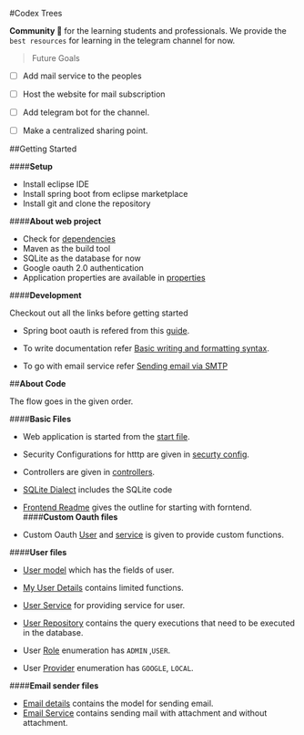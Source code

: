 #Codex Trees

**Community :evergreen_tree:** for the learning students and professionals. We provide the `best resources` for learning in the telegram channel for now.

>Future Goals
- [ ] Add mail service to the peoples
- [ ] Host the website for mail subscription
- [ ] Add telegram bot for the channel.
- [ ] Make a centralized sharing point.



##Getting Started

####**Setup**
- Install eclipse IDE
- Install spring boot from eclipse marketplace
- Install git and clone the repository

####**About web project**
- Check for [dependencies](/web/pom.xml)
- Maven as the build tool
- SQLite as the database for now
- Google oauth 2.0 authentication
- Application properties are available in [properties](/web/src/main/resources/application.properties)

####**Development**

Checkout out all the links before getting started

- Spring boot oauth is refered from this [guide](https://spring.io/guides/tutorials/spring-boot-oauth2/).
- To write documentation refer [Basic writing and formatting syntax](https://docs.github.com/en/get-started/writing-on-github/getting-started-with-writing-and-formatting-on-github/basic-writing-and-formatting-syntax#section-links).

- To go with email service refer [Sending email via SMTP](https://www.geeksforgeeks.org/spring-boot-sending-email-via-smtp/)

##**About Code**

The flow goes in the given order.

####**Basic Files**

- Web application is started from the [start file](/web/src/main/java/com/codextrees/web/WebApplication.java).

- Security Configurations for htttp are given in [securty config](/web/src/main/java/com/codextrees/web/SecurityConfig.java).

- Controllers are given in [controllers](/web/src/main/java/com/codextrees/web/controllers/).


- [SQLite Dialect](/web/src/main/java/com/codextrees/web/dialect/SQLiteDialect.javas) includes the SQLite code
 
- [Frontend Readme](/web/Frontend.md) gives the outline for starting with forntend.
####**Custom Oauth files**
- Custom Oauth [User](/web/src/main/java/com/codextrees/web/models/CustomOAuth2User.java) and [service](/web/src/main/java/com/codextrees/web/service/CustomOAuth2UserService.java) is given to provide custom functions.

####**User files**
- [User model](/web/src/main/java/com/codextrees/web/models/User.java) which has the fields of user.

- [My User Details](/web/src/main/java/com/codextrees/web/service/MyUserDetails.java) contains limited functions.
- [User Service](/web/src/main/java/com/codextrees/web/service/UserService.java) for providing service for user.

- [User Repository](/web/src/main/java/com/codextrees/web/repository/UserRepository.java) contains the query executions that need to be executed in the database.

- User [Role](/web/src/main/java/com/codextrees/web/models/Role.java) enumeration has `ADMIN` ,`USER`.
- User [Provider](/web/src/main/java/com/codextrees/web/models/Provider.java) enumeration has `GOOGLE`, `LOCAL`.

####**Email sender files**

- [Email details](/web/src/main/java/com/codextrees/web/models/EmailDetails.java) contains the model for sending email.
- [Email Service](/web/src/main/java/com/codextrees/web/service/EmailService.java) contains sending mail with attachment and without attachment.
